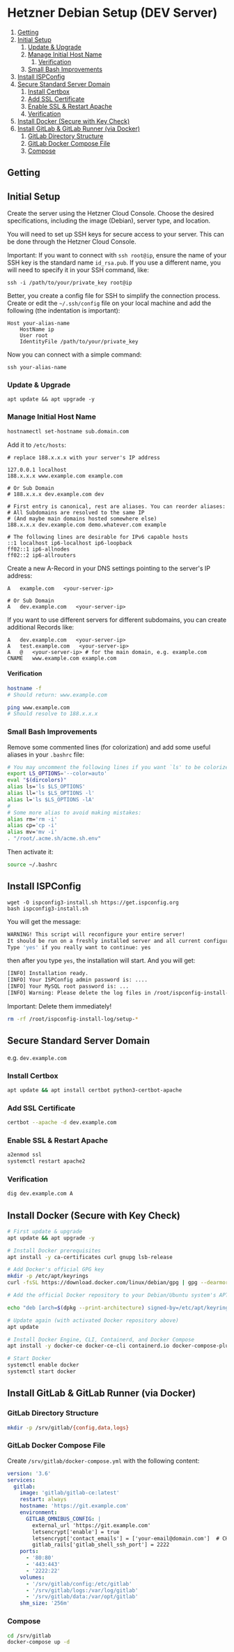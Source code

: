 # Hetzner Debian Setup (DEV Server)

<!-- @import "[TOC]" {cmd="toc" depthFrom=2 depthTo=5 orderedList=true} -->

<!-- code_chunk_output -->

1. [Getting](#getting)
2. [Initial Setup](#initial-setup)
    1. [Update & Upgrade](#update--upgrade)
    2. [Manage Initial Host Name](#manage-initial-host-name)
        1. [Verification](#verification)
    3. [Small Bash Improvements](#small-bash-improvements)
3. [Install ISPConfig](#install-ispconfig)
4. [Secure Standard Server Domain](#secure-standard-server-domain)
    1. [Install Certbox](#install-certbox)
    2. [Add SSL Certificate](#add-ssl-certificate)
    3. [Enable SSL & Restart Apache](#enable-ssl--restart-apache)
    4. [Verification](#verification-1)
5. [Install Docker (Secure with Key Check)](#install-docker-secure-with-key-check)
6. [Install GitLab & GitLab Runner (via Docker)](#install-gitlab--gitlab-runner-via-docker)
    1. [GitLab Directory Structure](#gitlab-directory-structure)
    2. [GitLab Docker Compose File](#gitlab-docker-compose-file)
    3. [Compose](#compose)

<!-- /code_chunk_output -->

## Getting

## Initial Setup

Create the server using the Hetzner Cloud Console. Choose the desired specifications, including the image (Debian), server type, and location.

You will need to set up SSH keys for secure access to your server. This can be done through the Hetzner Cloud Console.

Important: If you want to connect with `ssh root@ip`, ensure the name of your SSH key is the standard name `id_rsa.pub`. If you use a different name, you will need to specify it in your SSH command, like:

```shell
ssh -i /path/to/your/private_key root@ip
```

Better, you create a config file for SSH to simplify the connection process. Create or edit the `~/.ssh/config` file on your local machine and add the following (the indentation is important):

```plaintext
Host your-alias-name
    HostName ip
    User root
    IdentityFile /path/to/your/private_key
```

Now you can connect with a simple command:

```shell
ssh your-alias-name
```

### Update & Upgrade

```shell
apt update && apt upgrade -y
```

### Manage Initial Host Name

```bash
hostnamectl set-hostname sub.domain.com
```

Add it to `/etc/hosts`:

```plaintext
# replace 188.x.x.x with your server's IP address

127.0.0.1 localhost
188.x.x.x www.example.com example.com

# Or Sub Domain
# 188.x.x.x dev.example.com dev

# First entry is canonical, rest are aliases. You can reorder aliases:
# All Subdomains are resolved to the same IP
# (And maybe main domains hosted somewhere else)
188.x.x.x dev.example.com demo.whatever.com example

# The following lines are desirable for IPv6 capable hosts
::1 localhost ip6-localhost ip6-loopback
ff02::1 ip6-allnodes
ff02::2 ip6-allrouters

```

Create a new A-Record in your DNS settings pointing to the server's IP address:

```plaintext
A   example.com   <your-server-ip>

# Or Sub Domain
A   dev.example.com   <your-server-ip>
```

If you want to use different servers for different subdomains, you can create additional Records like:

```plaintext
A   dev.example.com   <your-server-ip>
A   test.example.com   <your-server-ip>
A   @   <your-server-ip> # for the main domain, e.g. example.com
CNAME   www.example.com example.com
```

#### Verification

```bash
hostname -f
# Should return: www.example.com

ping www.example.com
# Should resolve to 188.x.x.x
```

### Small Bash Improvements

Remove some commented lines (for colorization) and add some useful aliases in your `.bashrc` file:

```bash
# You may uncomment the following lines if you want `ls' to be colorized:
export LS_OPTIONS='--color=auto'
eval "$(dircolors)"
alias ls='ls $LS_OPTIONS'
alias ll='ls $LS_OPTIONS -l'
alias l='ls $LS_OPTIONS -lA'
#
# Some more alias to avoid making mistakes:
alias rm='rm -i'
alias cp='cp -i'
alias mv='mv -i'
. "/root/.acme.sh/acme.sh.env"
```

Then activate it:

```bash
source ~/.bashrc
```

## Install ISPConfig

```shell
wget -O ispconfig3-install.sh https://get.ispconfig.org
bash ispconfig3-install.sh
```

You will get the message:

```bash
WARNING! This script will reconfigure your entire server!
It should be run on a freshly installed server and all current configuration that you have done will most likely be lost!
Type 'yes' if you really want to continue: yes
```

then after you type `yes`, the installation will start. And you will get:

```bash
[INFO] Installation ready.
[INFO] Your ISPConfig admin password is: ....
[INFO] Your MySQL root password is: ...
[INFO] Warning: Please delete the log files in /root/ispconfig-install-log/setup-* once you don't need them anymore because they contain your passwords!
```

Important: Delete them immediately!

```bash
rm -rf /root/ispconfig-install-log/setup-*
```

## Secure Standard Server Domain

e.g. `dev.example.com`

### Install Certbox

```bash
apt update && apt install certbot python3-certbot-apache
```

### Add SSL Certificate

```bash
certbot --apache -d dev.example.com
```

### Enable SSL & Restart Apache

```bash
a2enmod ssl
systemctl restart apache2
```

### Verification

```bash
dig dev.example.com A
```

## Install Docker (Secure with Key Check)

```bash
# First update & upgrade
apt update && apt upgrade -y

# Install Docker prerequisites
apt install -y ca-certificates curl gnupg lsb-release

# Add Docker's official GPG key
mkdir -p /etc/apt/keyrings
curl -fsSL https://download.docker.com/linux/debian/gpg | gpg --dearmor -o /etc/apt/keyrings/docker.gpg

# Add the official Docker repository to your Debian/Ubuntu system's APT sources. Note: The GPG key must already exist at /etc/apt/keyrings/docker.gpg or apt will fail during update.

echo "deb [arch=$(dpkg --print-architecture) signed-by=/etc/apt/keyrings/docker.gpg] https://download.docker.com/linux/debian $(lsb_release -cs) stable" | tee /etc/apt/sources.list.d/docker.list > /dev/null

# Update again (with activated Docker repository above)
apt update

# Install Docker Engine, CLI, Containerd, and Docker Compose
apt install -y docker-ce docker-ce-cli containerd.io docker-compose-plugin

# Start Docker
systemctl enable docker
systemctl start docker
```

## Install GitLab & GitLab Runner (via Docker)

### GitLab Directory Structure

```bash
mkdir -p /srv/gitlab/{config,data,logs}
```

### GitLab Docker Compose File

Create `/srv/gitlab/docker-compose.yml` with the following content:

```yaml
version: '3.6'
services:
  gitlab:
    image: 'gitlab/gitlab-ce:latest'
    restart: always
    hostname: 'https://git.example.com'
    environment:
      GITLAB_OMNIBUS_CONFIG: |
        external_url 'https://git.example.com'
        letsencrypt['enable'] = true
        letsencrypt['contact_emails'] = ['your-email@domain.com']  # CHANGE THIS
        gitlab_rails['gitlab_shell_ssh_port'] = 2222
    ports:
      - '80:80'
      - '443:443'
      - '2222:22'
    volumes:
      - '/srv/gitlab/config:/etc/gitlab'
      - '/srv/gitlab/logs:/var/log/gitlab'
      - '/srv/gitlab/data:/var/opt/gitlab'
    shm_size: '256m'
```

### Compose

```bash
cd /srv/gitlab
docker-compose up -d
```
